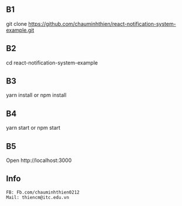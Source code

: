 
## B1

  git clone https://github.com/chauminhthien/react-notification-system-example.git

## B2
  cd react-notification-system-example

## B3
  yarn install or npm install

## B4
  yarn start or npm start

## B5
  Open http://localhost:3000
## Info
	FB: Fb.com/chauminhthien0212
	Mail: thiencm@itc.edu.vn